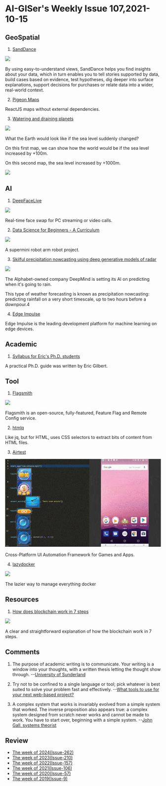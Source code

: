 # AI-GISer's Weekly Issue 107,2021-10-15

## GeoSpatial

1. [SandDance](https://github.com/Microsoft/SandDance)

![](https://user-images.githubusercontent.com/11507384/54236654-52d42800-44d1-11e9-859e-6c5d297a46d2.gif)

By using easy-to-understand views, SandDance helps you find insights about your data, which in turn enables you to tell stories supported by data, build cases based on evidence, test hypotheses, dig deeper into surface explanations, support decisions for purchases or relate data into a wider, real-world context.

2. [Pigeon Maps](https://github.com/mariusandra/pigeon-maps)

ReactJS maps without external dependencies.

3. [Watering and draining planets](https://ahstat.github.io/Topography/)

![](https://ahstat.github.io/images/2014-1-11-Topography/world100.png)

What the Earth would look like if the sea level suddenly changed?

On this first map, we can show how the world would be if the sea level increased by +100m.

On this second map, the sea level increased by +1000m.

![](https://ahstat.github.io/images/2014-1-11-Topography/world1000.png)

## AI

1. [DeepFaceLive](https://github.com/iperov/DeepFaceLive)

![](https://github.com/iperov/DeepFaceLive/raw/master/doc/deepfacelive_intro.png)

Real-time face swap for PC streaming or video calls.

2. [Data Science for Beginners - A Curriculum](https://github.com/peng-zhihui/Dummy-Robot)

![](https://github.com/peng-zhihui/Dummy-Robot/raw/main/5.Docs/1.Images/dummy.jpg)

A supermini robot arm robot project.

3. [Skilful precipitation nowcasting using deep generative models of radar](https://deepmind.com/blog/article/nowcasting)

![](https://lh3.googleusercontent.com/8PmJxGsCJ01Usa4ZN5cRKng8bIJMVAYHQwmzwBe5mZqWMazGljujwUplM0VCP1ZEzghp6Ie65gJALkLWzR2fGLopN8bIAKbFBvc4zJi4HzNHR4OX3Vc=w1440-rw-v1)

The Alphabet-owned company DeepMind is setting its AI on predicting when it's going to rain.

This type of weather forecasting is known as precipitation nowcasting: predicting rainfall on a very short timescale, up to two hours before a downpour.4

4. [Edge Impulse](https://docs.edgeimpulse.com/docs)

Edge Impulse is the leading development platform for machine learning on edge devices.

## Academic

1. [Syllabus for Eric's Ph.D. students](https://docs.google.com/document/d/11D3kHElzS2HQxTwPqcaTnU5HCJ8WGE5brTXI4KLf4dM/edit)

A practical Ph.D. guide was written by Eric Gilbert.

## Tool

1. [Flagsmith](https://github.com/Flagsmith/flagsmith)

![](https://flagsmith.com/static/item-2.url-d4df4b914d73f62ad5308984512c5cd8.svg)

Flagsmith is an open-source, fully-featured, Feature Flag and Remote Config service.

2. [htmlq](https://github.com/mgdm/htmlq)

Like jq, but for HTML, uses CSS selectors to extract bits of content from HTML files.

3. [Airtest](https://github.com/AirtestProject/Airtest)

![](https://github.com/AirtestProject/Airtest/raw/master/demo.gif)

Cross-Platform UI Automation Framework for Games and Apps.

4. [lazydocker](https://github.com/jesseduffield/lazydocker)

![](https://github.com/jesseduffield/lazydocker/raw/master/docs/resources/demo3.gif)

The lazier way to manage everything docker

## Resources

1. [How does blockchain work in 7 steps](https://blog.goodaudience.com/blockchain-for-beginners-what-is-blockchain-519db8c6677a)

![](https://miro.medium.com/max/2000/1*oPQWZ02lYP_0Lr8DcB0rEg.png)

A clear and straightforward explanation of how the blockchain work in 7 steps.

## Comments

1. The purpose of academic writing is to communicate. Your writing is a window into your thoughts, with a written thesis letting the thought show through.
   --[University of Sunderland]()

2. Try not to be confined to a single language or tool; pick whatever is best suited to solve your problem fast and effectively.
   --[What tools to use for your next web-based project?](https://betterengineeringclub.substack.com/p/what-tools-to-use-for-your-next-web)

3. A complex system that works is invariably evolved from a simple system that worked. The inverse proposition also appears true: a complex system designed from scratch never works and cannot be made to work. You have to start over, beginning with a simple system.
   --[John Gall, systems theorist](https://www.ivanmontilla.com/blog/galls-law-and-how-i-ignored-it)

## Review

- [The week of 2024(Issue-262)](../2024/issue-262.md)
- [The week of 2023(Issue-210)](../2023/issue-210.md)
- [The week of 2022(Issue-157)](../2022/issue-157.md)
- [The week of 2021(Issue-106)](../2021/issue-106.md)
- [The week of 2020(Issue-57)](../2020/issue-57.md)
- [The week of 2019(Issue-9)](../2019/issue-9.md)
